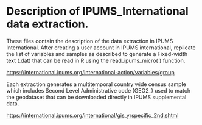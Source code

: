 # Description of IPUMS_International data extraction.

These files contain the description of the data extraction in IPUMS International. After creating a user account in IPUMS international, replicate the list of variables and samples as described to generate a Fixed-width text (.dat) that can be read in R using the read_ipums_micro( ) function.

https://international.ipums.org/international-action/variables/group

Each extraction generates a multitemporal country wide census sample which includes Second Level Administrative code (GEO2_) used to match the geodataset that can be downloaded directly in IPUMS supplemental data.

https://international.ipums.org/international/gis_yrspecific_2nd.shtml 
